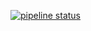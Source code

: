 
[![pipeline status](https://gitlab.com/FXDROS/ppw-story/badges/master/pipeline.svg)](https://gitlab.com/FXDROS/ppw-story/-/commits/master)